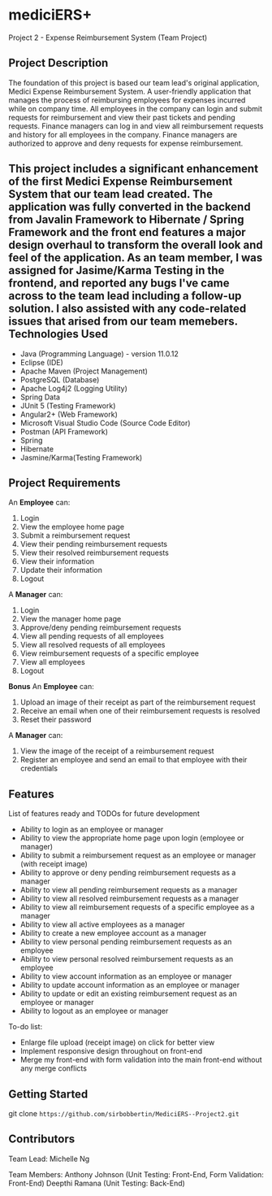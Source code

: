 # mediciERS+

Project 2 - Expense Reimbursement System (Team Project)

Project Description
-----
The foundation of this project is based our team lead's original application, Medici Expense Reimbursement System. A user-friendly application that manages the process of reimbursing employees for expenses incurred while on company time. All employees in the company can login and submit requests for reimbursement and view their past tickets and pending requests. Finance managers can log in and view all reimbursement requests and history for all employees in the company. Finance managers are authorized to approve and deny requests for expense reimbursement.

This project includes a significant enhancement of the first Medici Expense Reimbursement System that our team lead created. The application was fully converted in the backend from Javalin Framework to Hibernate / Spring Framework and the front end features a major design overhaul to transform the overall look and feel of the application. As an team member, I was assigned for Jasime/Karma Testing in the frontend, and reported any bugs I've came across to the team lead including a follow-up solution. I also assisted with any code-related issues that arised from our team memebers.
Technologies Used
-----
* Java (Programming Language) - version 11.0.12
* Eclipse (IDE)
* Apache Maven (Project Management)
* PostgreSQL (Database)
* Apache Log4j2 (Logging Utility)
* Spring Data
* JUnit 5 (Testing Framework)
* Angular2+ (Web Framework)
* Microsoft Visual Studio Code (Source Code Editor)
* Postman (API Framework)
* Spring
* Hibernate
* Jasmine/Karma(Testing Framework)

Project Requirements
-----
An **Employee** can:
1. Login
2. View the employee home page
3. Submit a reimbursement request
4. View their pending reimbursement requests
5. View their resolved reimbursement requests
6. View their information
7. Update their information
8. Logout

A **Manager** can:
1. Login
2. View the manager home page
3. Approve/deny pending reimbursement requests
4. View all pending requests of all employees
5. View all resolved requests of all employees
6. View reimbursement requests of a specific employee
7. View all employees
8. Logout

**Bonus**
An **Employee** can:
1. Upload an image of their receipt as part of the reimbursement request
2. Receive an email when one of their reimbursement requests is resolved
3. Reset their password

A **Manager** can:
1. View the image of the receipt of a reimbursement request
2. Register an employee and send an email to that employee with their credentials

Features
-----
List of features ready and TODOs for future development
* Ability to login as an employee or manager
* Ability to view the appropriate home page upon login (employee or manager)
* Ability to submit a reimbursement request as an employee or manager (with receipt image)
* Ability to approve or deny pending reimbursement requests as a manager
* Ability to view all pending reimbursement requests as a manager
* Ability to view all resolved reimbursement requests as a manager
* Ability to view all reimbursement requests of a specific employee as a manager
* Ability to view all active employees as a manager
* Ability to create a new employee account as a manager
* Ability to view personal pending reimbursement requests as an employee
* Ability to view personal resolved reimbursement requests as an employee
* Ability to view account information as an employee or manager
* Ability to update account information as an employee or manager
* Ability to update or edit an existing reimbursement request as an employee or manager
* Ability to logout as an employee or manager

To-do list:
* Enlarge file upload (receipt image) on click for better view
* Implement responsive design throughout on front-end
* Merge my front-end with form validation into the main front-end without any merge conflicts

Getting Started
-----
git clone `https://github.com/sirbobbertin/MediciERS--Project2.git`

Contributors
-----
Team Lead: 
Michelle Ng

Team Members: 
Anthony Johnson (Unit Testing: Front-End, Form Validation: Front-End)
Deepthi Ramana (Unit Testing: Back-End)
